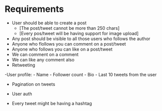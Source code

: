 # Requirements

- User should be able to create a post
  - [The post/tweet cannot be more than 250 chars]
  - [Every pos/tweet will be having support for image upload]
- Any post should be visible to all those users who follows the author
- Anyone who flollows you can comment on a post/tweet
- Anyone who follows you can like on a post/tweet
- We can comment on a comment
- We can like any comment also
- Retweeting

-User profile: - Name - Follower count - Bio - Last 10 tweets from the user

- Pagination on tweets
- User auth

- Every tweet might be having a hashtag
